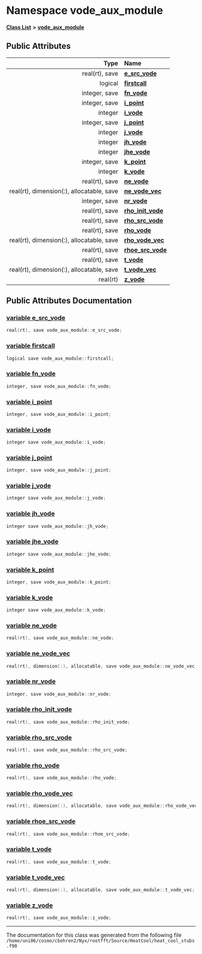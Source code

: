 
# Namespace vode\_aux\_module


[**Class List**](annotated.md) **>** [**vode\_aux\_module**](namespacevode__aux__module.md)


















## Public Attributes

| Type | Name |
| ---: | :--- |
|  real(rt), save | [**e\_src\_vode**](namespacevode__aux__module.md#variable-e-src-vode)  <br> |
|  logical | [**firstcall**](namespacevode__aux__module.md#variable-firstcall)  <br> |
|  integer, save | [**fn\_vode**](namespacevode__aux__module.md#variable-fn-vode)  <br> |
|  integer, save | [**i\_point**](namespacevode__aux__module.md#variable-i-point)  <br> |
|  integer | [**i\_vode**](namespacevode__aux__module.md#variable-i-vode)  <br> |
|  integer, save | [**j\_point**](namespacevode__aux__module.md#variable-j-point)  <br> |
|  integer | [**j\_vode**](namespacevode__aux__module.md#variable-j-vode)  <br> |
|  integer | [**jh\_vode**](namespacevode__aux__module.md#variable-jh-vode)  <br> |
|  integer | [**jhe\_vode**](namespacevode__aux__module.md#variable-jhe-vode)  <br> |
|  integer, save | [**k\_point**](namespacevode__aux__module.md#variable-k-point)  <br> |
|  integer | [**k\_vode**](namespacevode__aux__module.md#variable-k-vode)  <br> |
|  real(rt), save | [**ne\_vode**](namespacevode__aux__module.md#variable-ne-vode)  <br> |
|  real(rt), dimension(:), allocatable, save | [**ne\_vode\_vec**](namespacevode__aux__module.md#variable-ne-vode-vec)  <br> |
|  integer, save | [**nr\_vode**](namespacevode__aux__module.md#variable-nr-vode)  <br> |
|  real(rt), save | [**rho\_init\_vode**](namespacevode__aux__module.md#variable-rho-init-vode)  <br> |
|  real(rt), save | [**rho\_src\_vode**](namespacevode__aux__module.md#variable-rho-src-vode)  <br> |
|  real(rt), save | [**rho\_vode**](namespacevode__aux__module.md#variable-rho-vode)  <br> |
|  real(rt), dimension(:), allocatable, save | [**rho\_vode\_vec**](namespacevode__aux__module.md#variable-rho-vode-vec)  <br> |
|  real(rt), save | [**rhoe\_src\_vode**](namespacevode__aux__module.md#variable-rhoe-src-vode)  <br> |
|  real(rt), save | [**t\_vode**](namespacevode__aux__module.md#variable-t-vode)  <br> |
|  real(rt), dimension(:), allocatable, save | [**t\_vode\_vec**](namespacevode__aux__module.md#variable-t-vode-vec)  <br> |
|  real(rt) | [**z\_vode**](namespacevode__aux__module.md#variable-z-vode)  <br> |










## Public Attributes Documentation


### <a href="#variable-e-src-vode" id="variable-e-src-vode">variable e\_src\_vode </a>


```cpp
real(rt), save vode_aux_module::e_src_vode;
```



### <a href="#variable-firstcall" id="variable-firstcall">variable firstcall </a>


```cpp
logical save vode_aux_module::firstcall;
```



### <a href="#variable-fn-vode" id="variable-fn-vode">variable fn\_vode </a>


```cpp
integer, save vode_aux_module::fn_vode;
```



### <a href="#variable-i-point" id="variable-i-point">variable i\_point </a>


```cpp
integer, save vode_aux_module::i_point;
```



### <a href="#variable-i-vode" id="variable-i-vode">variable i\_vode </a>


```cpp
integer save vode_aux_module::i_vode;
```



### <a href="#variable-j-point" id="variable-j-point">variable j\_point </a>


```cpp
integer, save vode_aux_module::j_point;
```



### <a href="#variable-j-vode" id="variable-j-vode">variable j\_vode </a>


```cpp
integer save vode_aux_module::j_vode;
```



### <a href="#variable-jh-vode" id="variable-jh-vode">variable jh\_vode </a>


```cpp
integer save vode_aux_module::jh_vode;
```



### <a href="#variable-jhe-vode" id="variable-jhe-vode">variable jhe\_vode </a>


```cpp
integer save vode_aux_module::jhe_vode;
```



### <a href="#variable-k-point" id="variable-k-point">variable k\_point </a>


```cpp
integer, save vode_aux_module::k_point;
```



### <a href="#variable-k-vode" id="variable-k-vode">variable k\_vode </a>


```cpp
integer save vode_aux_module::k_vode;
```



### <a href="#variable-ne-vode" id="variable-ne-vode">variable ne\_vode </a>


```cpp
real(rt), save vode_aux_module::ne_vode;
```



### <a href="#variable-ne-vode-vec" id="variable-ne-vode-vec">variable ne\_vode\_vec </a>


```cpp
real(rt), dimension(:), allocatable, save vode_aux_module::ne_vode_vec;
```



### <a href="#variable-nr-vode" id="variable-nr-vode">variable nr\_vode </a>


```cpp
integer, save vode_aux_module::nr_vode;
```



### <a href="#variable-rho-init-vode" id="variable-rho-init-vode">variable rho\_init\_vode </a>


```cpp
real(rt), save vode_aux_module::rho_init_vode;
```



### <a href="#variable-rho-src-vode" id="variable-rho-src-vode">variable rho\_src\_vode </a>


```cpp
real(rt), save vode_aux_module::rho_src_vode;
```



### <a href="#variable-rho-vode" id="variable-rho-vode">variable rho\_vode </a>


```cpp
real(rt), save vode_aux_module::rho_vode;
```



### <a href="#variable-rho-vode-vec" id="variable-rho-vode-vec">variable rho\_vode\_vec </a>


```cpp
real(rt), dimension(:), allocatable, save vode_aux_module::rho_vode_vec;
```



### <a href="#variable-rhoe-src-vode" id="variable-rhoe-src-vode">variable rhoe\_src\_vode </a>


```cpp
real(rt), save vode_aux_module::rhoe_src_vode;
```



### <a href="#variable-t-vode" id="variable-t-vode">variable t\_vode </a>


```cpp
real(rt), save vode_aux_module::t_vode;
```



### <a href="#variable-t-vode-vec" id="variable-t-vode-vec">variable t\_vode\_vec </a>


```cpp
real(rt), dimension(:), allocatable, save vode_aux_module::t_vode_vec;
```



### <a href="#variable-z-vode" id="variable-z-vode">variable z\_vode </a>


```cpp
real(rt), save vode_aux_module::z_vode;
```



------------------------------
The documentation for this class was generated from the following file `/home/uni06/cosmo/cbehren2/Nyx/rootfft/Source/HeatCool/heat_cool_stubs.f90`